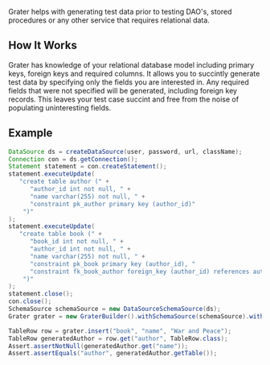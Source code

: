Grater helps with generating test data prior to testing DAO's, stored procedures or any other service that requires
relational data. 

How It Works
------------
Grater has knowledge of your relational database model including primary keys, foreign keys and required columns.
It allows you to succintly generate test data by specifying only the fields you are interested in. Any required
fields that were not specified will be generated, including foreign key records. This leaves your test case succint
and free from the noise of populating uninteresting fields.

Example
-------

```java
DataSource ds = createDataSource(user, password, url, className);
Connection con = ds.getConnection();
Statement statement = con.createStatement();
statement.executeUpdate(
   "create table author (" +
      "author_id int not null, " +
      "name varchar(255) not null, " +
      "constraint pk_author primary key (author_id)"
    ")"
);
statement.executeUpdate(
   "create table book (" +
      "book_id int not null, " +
      "author_id int not null, " +
      "name varchar(255) not null, " +
      "constraint pk_book primary key (author_id), "
      "constraint fk_book_author foreign_key (author_id) references author(author_id)
    ")"
);
statement.close();
con.close();
SchemaSource schemaSource = new DataSourceSchemaSource(ds);
Grater grater = new GraterBuilder().withSchemaSource(schemaSource).withDataSource(ds).build();

TableRow row = grater.insert("book", "name", "War and Peace");
TableRow generatedAuthor = row.get("author", TableRow.class);
Assert.assertNotNull(generatedAuthor.get("name"));
Assert.assertEquals("author", generatedAuthor.getTable());
```
